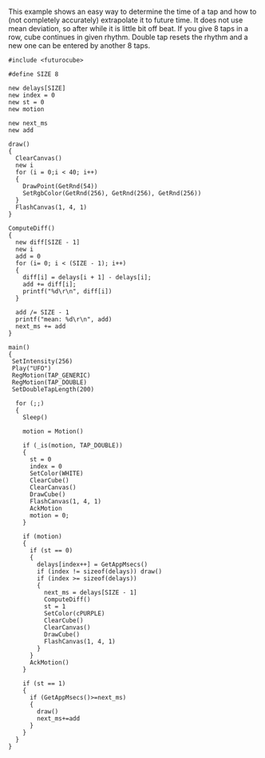 This example shows an easy way to determine the time of a tap and how to (not completely accurately) extrapolate it to future time.
It does not use mean deviation, so after while it is little bit off beat. If you give 8 taps in a row, cube continues in
given rhythm. Double tap resets the rhythm and a new one can be entered by another 8 taps.

```
#include <futurocube>

#define SIZE 8

new delays[SIZE]
new index = 0
new st = 0
new motion

new next_ms
new add

draw()
{
  ClearCanvas()
  new i
  for (i = 0;i < 40; i++)
  {
    DrawPoint(GetRnd(54))
    SetRgbColor(GetRnd(256), GetRnd(256), GetRnd(256))
  }
  FlashCanvas(1, 4, 1)
}

ComputeDiff()
{
  new diff[SIZE - 1]
  new i
  add = 0
  for (i= 0; i < (SIZE - 1); i++)
  {
    diff[i] = delays[i + 1] - delays[i];
    add += diff[i];
    printf("%d\r\n", diff[i])
  }

  add /= SIZE - 1
  printf("mean: %d\r\n", add)
  next_ms += add
}

main()
{
 SetIntensity(256)
 Play("UFO")
 RegMotion(TAP_GENERIC)
 RegMotion(TAP_DOUBLE)
 SetDoubleTapLength(200)

  for (;;)
  {
    Sleep()

    motion = Motion()

    if (_is(motion, TAP_DOUBLE))
    {
      st = 0
      index = 0
      SetColor(WHITE)
      ClearCube()
      ClearCanvas()
      DrawCube()
      FlashCanvas(1, 4, 1)
      AckMotion
      motion = 0;
    }

    if (motion)
    {
      if (st == 0)
      {
        delays[index++] = GetAppMsecs()
        if (index != sizeof(delays)) draw()
        if (index >= sizeof(delays))
        {
          next_ms = delays[SIZE - 1]
          ComputeDiff()
          st = 1
          SetColor(cPURPLE)
          ClearCube()
          ClearCanvas()
          DrawCube()
          FlashCanvas(1, 4, 1)
        }
      }
      AckMotion()
    }

    if (st == 1)
    {
      if (GetAppMsecs()>=next_ms)
      {
        draw()
        next_ms+=add
      }
    }
  }
}
```